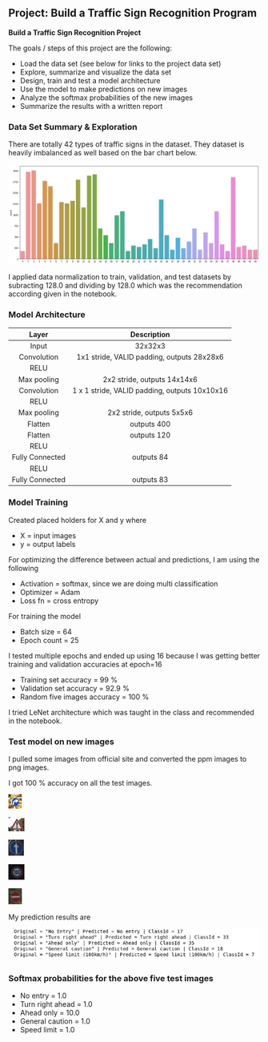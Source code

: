 ## Project: Build a Traffic Sign Recognition Program

**Build a Traffic Sign Recognition Project**

The goals / steps of this project are the following:
* Load the data set (see below for links to the project data set)
* Explore, summarize and visualize the data set
* Design, train and test a model architecture
* Use the model to make predictions on new images
* Analyze the softmax probabilities of the new images
* Summarize the results with a written report


### Data Set Summary & Exploration

There are totally 42 types of traffic signs in the dataset. They dataset is heavily imbalanced as well based on the bar chart below.

![sign_labels.png](sign_labels.png)

I applied data normalization to train, validation, and test datasets by subracting 128.0 and dividing by 128.0 which was the recommendation according given in the notebook.

### Model Architecture

| Layer         		|     Description	        					| 
|:---------------------:|:---------------------------------------------:| 
| Input         		| 32x32x3 							| 
| Convolution 	| 1x1 stride, VALID padding, outputs 28x28x6 	|
| RELU					|												|
| Max pooling	      	| 2x2 stride,  outputs 14x14x6 				|
| Convolution     | 1 x 1 stride, VALID padding, outputs 10x10x16
| RELU    | |      									|
| Max pooling	      	| 2x2 stride,  outputs 5x5x6 |
| Flatten    | outputs 400 |  
| Flatten    | outputs 120 |  
| RELU    | |   
| Fully Connected    | outputs 84 |   
| RELU    | |   
| Fully Connected    | outputs 83 |

### Model Training
Created placed holders for X and y where

- X = input images
- y = output labels

For optimizing the difference between actual and predictions, I am using the following

- Activation = softmax, since we are doing multi classification
- Optimizer = Adam
- Loss fn = cross entropy

For training the model

- Batch size = 64
- Epoch count = 25

I tested multiple epochs and ended up using 16 because I was getting better training and validation accuracies at epoch=16

- Training set accuracy = 99 %
- Validation set accuracy = 92.9 %
- Random five images accuracy = 100 %
  
I tried LeNet architecture which was taught in the class and recommended in the notebook.

### Test model on new images

I pulled some images from official site and converted the ppm images to png images.

I got 100 % accuracy on all the test images. 


![00003.png](test_images/00003.png)

![00006.png](test_images/00006.png)

![00009.png](test_images/00009.png)

![00011.png](test_images/00011.png)

![00031.png](test_images/00031.png)

My prediction results are 

![prediction_results_on_5_test_images.png](test_images/prediction_results_on_5_test_images.png)

### Softmax probabilities for the above five test images

- No entry = 1.0
- Turn right ahead = 1.0
- Ahead only = 10.0
- General caution = 1.0
- Speed limit = 1.0
